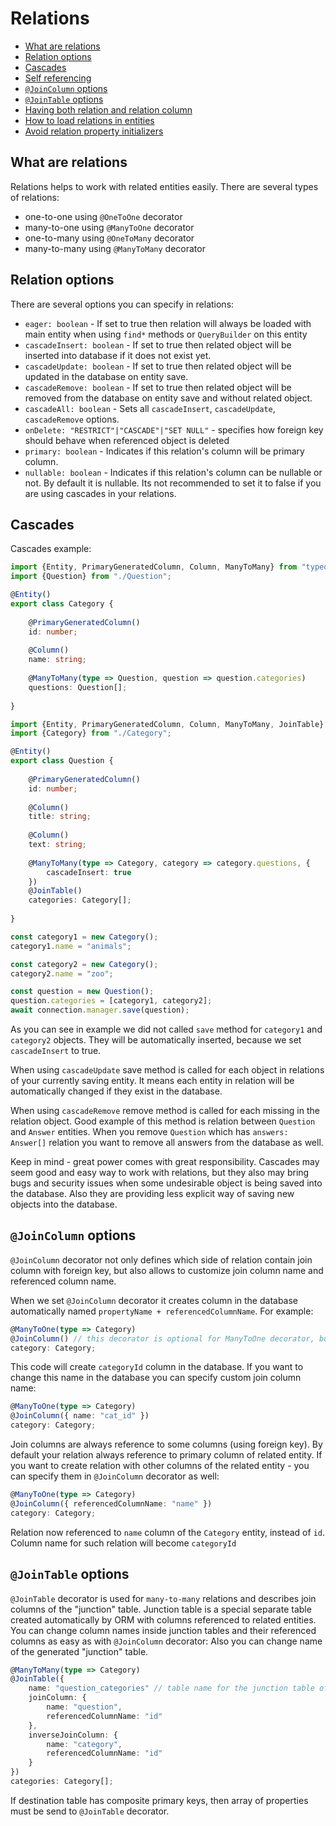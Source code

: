 # Relations

* [What are relations](#what-are-relations)
* [Relation options](#relation-options)
* [Cascades](#cascades)
* [Self referencing](#self-referencing)
* [`@JoinColumn` options](#join-column-options)
* [`@JoinTable` options](#join-table-options)
* [Having both relation and relation column](#having-both-relation-and-relation-column)
* [How to load relations in entities](#how-to-load-relations-in-entities)
* [Avoid relation property initializers](#avoid-relation-property-initializers)

## What are relations

Relations helps to work with related entities easily. 
There are several types of relations:

* one-to-one using `@OneToOne` decorator
* many-to-one using `@ManyToOne` decorator
* one-to-many using `@OneToMany` decorator
* many-to-many using `@ManyToMany` decorator
          
## Relation options

There are several options you can specify in relations:

* `eager: boolean` - If set to true then relation will always be loaded with main entity when using `find*` methods or `QueryBuilder` on this entity 
* `cascadeInsert: boolean` - If set to true then related object will be inserted into database if it does not exist yet.
* `cascadeUpdate: boolean` - If set to true then related object will be updated in the database on entity save.
* `cascadeRemove: boolean` - If set to true then related object will be removed from the database on entity save and without related object.
* `cascadeAll: boolean` - Sets all `cascadeInsert`, `cascadeUpdate`, `cascadeRemove` options.
* `onDelete: "RESTRICT"|"CASCADE"|"SET NULL"` - specifies how foreign key should behave when referenced object is deleted
* `primary: boolean` - Indicates if this relation's column will be primary column.
* `nullable: boolean` - Indicates if this relation's column can be nullable or not. By default it is nullable.
Its not recommended to set it to false if you are using cascades in your relations.

## Cascades

Cascades example:

```typescript
import {Entity, PrimaryGeneratedColumn, Column, ManyToMany} from "typeorm";
import {Question} from "./Question";

@Entity()
export class Category {
    
    @PrimaryGeneratedColumn()
    id: number;
    
    @Column()
    name: string;
    
    @ManyToMany(type => Question, question => question.categories)
    questions: Question[];
    
}
```

```typescript
import {Entity, PrimaryGeneratedColumn, Column, ManyToMany, JoinTable} from "typeorm";
import {Category} from "./Category";

@Entity()
export class Question {
    
    @PrimaryGeneratedColumn()
    id: number;
    
    @Column()
    title: string;
    
    @Column()
    text: string;
    
    @ManyToMany(type => Category, category => category.questions, {
        cascadeInsert: true
    })
    @JoinTable()
    categories: Category[];
    
}
```

```typescript
const category1 = new Category();
category1.name = "animals";

const category2 = new Category();
category2.name = "zoo";

const question = new Question();
question.categories = [category1, category2];
await connection.manager.save(question);
```

As you can see in example we did not called `save` method for `category1` and `category2` objects.
They will be automatically inserted, because we set `cascadeInsert` to true.

When using `cascadeUpdate` save method is called for each object in relations of your currently saving entity.
It means each entity in relation will be automatically changed if they exist in the database.

When using `cascadeRemove` remove method is called for each missing in the relation object.
Good example of this method is relation between `Question` and `Answer` entities.
When you remove `Question` which has `answers: Answer[]` relation you want to remove all answers from the database as well.

Keep in mind - great power comes with great responsibility.
Cascades may seem good and easy way to work with relations, 
but they also may bring bugs and security issues when some undesirable object is being saved into the database. 
Also they are providing less explicit way of saving new objects into the database.

## `@JoinColumn` options

`@JoinColumn` decorator not only defines which side of relation contain join column with foreign key, 
but also allows to customize join column name and referenced column name. 

When we set `@JoinColumn` decorator it creates column in the database automatically named `propertyName + referencedColumnName`.
For example:

```typescript
@ManyToOne(type => Category)
@JoinColumn() // this decorator is optional for ManyToOne decorator, but required for OneToOne decorator
category: Category;
```

This code will create `categoryId` column in the database.
If you want to change this name in the database you can specify custom join column name:

```typescript
@ManyToOne(type => Category)
@JoinColumn({ name: "cat_id" })
category: Category;
```

Join columns are always reference to some columns (using foreign key).
By default your relation always reference to primary column of related entity.
If you want to create relation with other columns of the related entity -
you can specify them in `@JoinColumn` decorator as well:

```typescript
@ManyToOne(type => Category)
@JoinColumn({ referencedColumnName: "name" })
category: Category;
```

Relation now referenced to `name` column of the `Category` entity, instead of `id`.
Column name for such relation will become `categoryId`

## `@JoinTable` options

`@JoinTable` decorator is used for `many-to-many` relations and describes join columns of the "junction" table.
Junction table is a special separate table created automatically by ORM with columns referenced to related entities.
You can change column names inside junction tables and their referenced columns as easy as with `@JoinColumn` decorator:
Also you can change name of the generated "junction" table.

```typescript
@ManyToMany(type => Category)
@JoinTable({
    name: "question_categories" // table name for the junction table of this relation
    joinColumn: {
        name: "question",
        referencedColumnName: "id"
    },
    inverseJoinColumn: {
        name: "category",
        referencedColumnName: "id"
    }
})
categories: Category[];
```

If destination table has composite primary keys, 
then array of properties must be send to `@JoinTable` decorator.
